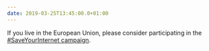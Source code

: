 ```yaml
---
date: 2019-03-25T13:45:00.0+01:00
---
```


If you live in the European Union, please consider participating in the [#SaveYourInternet campaign](https://saveyourinternet.eu/act/).

